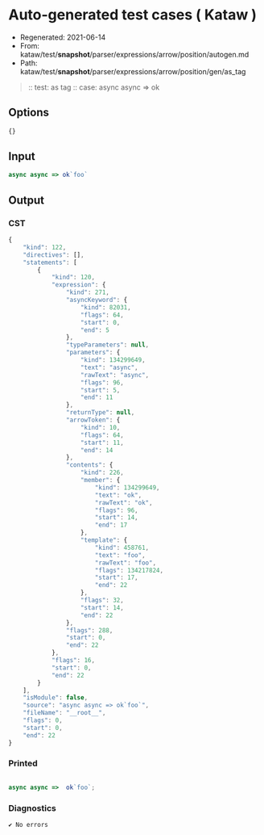 # Auto-generated test cases ( Kataw )
- Regenerated: 2021-06-14
- From: kataw/test/__snapshot__/parser/expressions/arrow/position/autogen.md
- Path: kataw/test/__snapshot__/parser/expressions/arrow/position/gen/as_tag
> :: test: as tag
> :: case: async async => ok
## Options

`````js
{}
`````
## Input

`````js
async async => ok`foo`
`````
## Output

### CST

```javascript
{
    "kind": 122,
    "directives": [],
    "statements": [
        {
            "kind": 120,
            "expression": {
                "kind": 271,
                "asyncKeyword": {
                    "kind": 82031,
                    "flags": 64,
                    "start": 0,
                    "end": 5
                },
                "typeParameters": null,
                "parameters": {
                    "kind": 134299649,
                    "text": "async",
                    "rawText": "async",
                    "flags": 96,
                    "start": 5,
                    "end": 11
                },
                "returnType": null,
                "arrowToken": {
                    "kind": 10,
                    "flags": 64,
                    "start": 11,
                    "end": 14
                },
                "contents": {
                    "kind": 226,
                    "member": {
                        "kind": 134299649,
                        "text": "ok",
                        "rawText": "ok",
                        "flags": 96,
                        "start": 14,
                        "end": 17
                    },
                    "template": {
                        "kind": 458761,
                        "text": "foo",
                        "rawText": "foo",
                        "flags": 134217824,
                        "start": 17,
                        "end": 22
                    },
                    "flags": 32,
                    "start": 14,
                    "end": 22
                },
                "flags": 288,
                "start": 0,
                "end": 22
            },
            "flags": 16,
            "start": 0,
            "end": 22
        }
    ],
    "isModule": false,
    "source": "async async => ok`foo`",
    "fileName": "__root__",
    "flags": 0,
    "start": 0,
    "end": 22
}
```

### Printed

```javascript

async async =>  ok`foo`;
```

### Diagnostics

```javascript
✔ No errors
```

